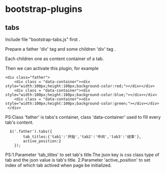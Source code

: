 # bootstrap-plugins

## tabs
  
  Include file "bootstrap-tabs.js" first .

  Prepare a father 'div' tag and some children 'div' tag . 
  
  Each children one as content container of a tab.

  Then we can activate this plugin, for example

	<div class="father">
		<div class = "data-container"><div style="width:100px;height:100px;background-color:red;"></div></div>
		<div class = "data-container"><div style="width:100px;height:100px;background-color:blue;"></div></div>
		<div class = "data-container"><div style="width:100px;height:100px;background-color:green;"></div></div>
	 </div>

  PS:Class 'father' is tabs's container, class 'data-container' used to fill every tab's content.

	  $('.father').tabs({
			tab_titles:{'tab1':'开始','tab2':'中间','tab3':'结束'},
			active_position:2
		}); 

  PS:1.Parameter 'tab_titles' to set tab's title.The json key is css class type of tab and the json value is tab's title.
     2.Parameter 'active_position' to set index of which tab actived when page be initialized.

